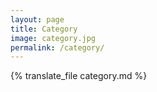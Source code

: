 ```yaml
---
layout: page
title: Category
image: category.jpg
permalink: /category/
---
```


{% translate_file category.md %}
